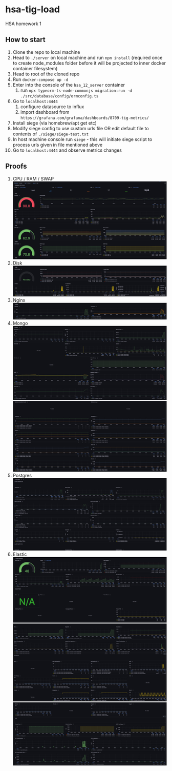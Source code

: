 # hsa-tig-load
HSA homework 1

## How to start
1. Clone the repo to local machine
2. Head to `./server` on local machine and run `npm install` (required once to create node_modules folder before it will be projected to inner docker container filesystem)
3. Head to root of the cloned repo
4. Run `docker-compose up -d`
5. Enter into the console of the `hsa_12_server` container
   1. run `npx typeorm-ts-node-commonjs migration:run -d ./src/database/config/ormconfig.ts`
6. Go to `localhost:4444` 
   1. configure datasource to influx 
   2. import dashboard from `https://grafana.com/grafana/dashboards/8709-tig-metrics/`
7. Install siege (via homebrew/apt get etc)
8. Modify siege config to use custom urls file OR edit default file to contents of `./siege/siege-test.txt`
9. In host machine console run `siege` - this will initiate siege script to process urls given in file mentioned above
10. Go to `localhost:4444` and observe metrics changes

## Proofs
1. CPU / RAM / SWAP
![](./proofs/cpu_ram_swap.jpg) 
2. Disk ![](./proofs/disk.jpg)
3. Nginx ![](./proofs/nginx.jpg)
4. Mongo ![](./proofs/mongo_1.jpg) ![](./proofs/mongo_2.jpg)
5. Postgres ![](./proofs/postgres_1.jpg)
6. Elastic ![](./proofs/elastic_1.jpg) ![](./proofs/elastic_2.jpg) ![](./proofs/elastic_3.jpg)